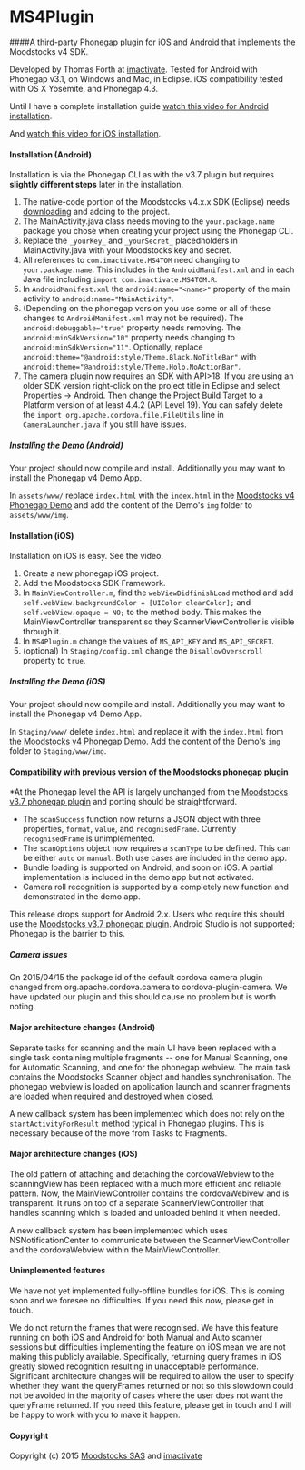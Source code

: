 # MS4Plugin
####A third-party Phonegap plugin for iOS and Android that implements the Moodstocks v4 SDK. 

Developed by Thomas Forth at [imactivate](http://www.imactivate.com/). Tested for Android with Phonegap v3.1, on Windows and Mac, in Eclipse. iOS compatibility tested with OS X Yosemite, and Phonegap 4.3.

Until I have a complete installation guide [watch this video for Android installation](https://www.youtube.com/watch?v=TgIBX6r1nl4).

And [watch this video for iOS installation](https://www.youtube.com/watch?v=TgIBX6r1nl4).

#### Installation (Android)
Installation is via the Phonegap CLI as with the v3.7 plugin but requires **slightly different steps** later in the installation.

1. The native-code portion of the Moodstocks v4.x.x SDK (Eclipse) needs [downloading](https://moodstocks.com/downloads/) and adding to the project.
2. The MainActivity.java class needs moving to the `your.package.name` package you chose when creating your project using the Phonegap CLI.
3. Replace the `_yourKey_` and `_yourSecret_` placedholders in MainActivity.java with your Moodstocks key and secret.
4. All references to `com.imactivate.MS4TOM` need changing to `your.package.name`. This includes in the `AndroidManifest.xml` and in each Java file including `import com.imactivate.MS4TOM.R`.
5. In `AndroidManifest.xml` the `android:name="<name>"` property of the main activity to `android:name="MainActivity"`.
6. (Depending on the phonegap version you use some or all of these changes to `AndroidManifest.xml` may not be required). The `android:debuggable="true"` property needs removing. The `android:minSdkVersion="10"` property needs changing to `android:minSdkVersion="11"`. Optionally, replace `android:theme="@android:style/Theme.Black.NoTitleBar"` with `android:theme="@android:style/Theme.Holo.NoActionBar"`.
7. The camera plugin now requires an SDK with API>18. If you are using an older SDK version right-click on the project title in Eclipse and select Properties -> Android. Then change the Project Build Target to a Platform version of at least 4.4.2 (API Level 19). You can safely delete the `import org.apache.cordova.file.FileUtils` line in `CameraLauncher.java` if you still have issues.

##### Installing the Demo (Android)
Your project should now compile and install. Additionally you may want to install the Phonegap v4 Demo App.

In `assets/www/` replace `index.html` with the `index.html` in the [Moodstocks v4 Phonegap Demo](https://github.com/thomasforth/MS4Plugin/) and add the content of the Demo's `img` folder to `assets/www/img`.

#### Installation (iOS)
Installation on iOS is easy. See the video.

1. Create a new phonegap iOS project.
2. Add the Moodstocks SDK Framework.
3. In `MainViewController.m`, find the `webViewDidfinishLoad` method and add `self.webView.backgroundColor = [UIColor clearColor];` and `self.webView.opaque = NO;` to the method body. This makes the MainViewController transparent so they ScannerViewController is visible through it.
4. In `MS4Plugin.m` change the values of `MS_API_KEY` and `MS_API_SECRET`.
5. (optional) In `Staging/config.xml` change the `DisallowOverscroll` property to `true`.

##### Installing the Demo (iOS)
Your project should now compile and install. Additionally you may want to install the Phonegap v4 Demo App.

In `Staging/www/` delete `index.html` and replace it with the `index.html` from the [Moodstocks v4 Phonegap Demo](https://github.com/thomasforth/MS4Plugin/). Add the content of the Demo's `img` folder to `Staging/www/img`.

#### Compatibility with previous version of the Moodstocks phonegap plugin
*At the Phonegap level the API is largely unchanged from the [Moodstocks v3.7 phonegap plugin](https://github.com/Moodstocks/moodstocks-phonegap-plugin) and porting should be straightforward. 
* The `scanSuccess` function now returns a JSON object with three properties, `format`, `value`, and `recognisedFrame`. Currently `recognisedFrame` is unimplemented.
* The `scanOptions` object now requires a `scanType` to be defined. This can be either `auto` or `manual`. Both use cases are included in the demo app.
* Bundle loading is supported on Android, and soon on iOS. A partial implementation is included in the demo app but not activated.
* Camera roll recognition is supported by a completely new function and demonstrated in the demo app.

This release drops support for Android 2.x. Users who require this should use the [Moodstocks v3.7 phonegap plugin](https://github.com/Moodstocks/moodstocks-phonegap-plugin). Android Studio is not supported; Phonegap is the barrier to this.

##### Camera issues
On 2015/04/15 the package id of the default cordova camera plugin changed from org.apache.cordova.camera to cordova-plugin-camera. We have updated our plugin and this should cause no problem but is worth noting.

#### Major architecture changes (Android)
Separate tasks for scanning and the main UI have been replaced with a single task containing multiple fragments -- one for Manual Scanning, one for Automatic Scanning, and one for the phonegap webview. The main task contains the Moodstocks Scanner object and handles synchronisation. The phonegap webview is loaded on application launch and scanner fragments are loaded when required and destroyed when closed.

A new callback system has been implemented which does not rely on the `startActivityForResult` method typical in Phonegap plugins. This is necessary because of the move from Tasks to Fragments.

#### Major architecture changes (iOS)
The old pattern of attaching and detaching the cordovaWebview to the scanningView has been replaced with a much more efficient and reliable pattern. Now, the MainViewController contains the cordovaWebivew and is transparent. It runs on top of a separate ScannerViewController that handles scanning which is loaded and unloaded behind it when needed.

A new callback system has been implemented which uses NSNotificationCenter to communicate between the ScannerViewController and the cordovaWebview within the MainViewController.

#### Unimplemented features
We have not yet implemented fully-offline bundles for iOS. This is coming soon and we foresee no difficulties. If you need this *now*, please get in touch.

We do not return the frames that were recognised. We have this feature running on both iOS and Android for both Manual and Auto scanner sessions but difficulties implementing the feature on iOS mean we are not making this publicly available. Specifically, returning query frames in iOS greatly slowed recognition resulting in unacceptable performance. Significant architecture changes will be required to allow the user to specify whether they want the queryFrames returned or not so this slowdown could not be avoided in the majority of cases where the user does not want the queryFrame returned. If you need this feature, please get in touch and I will be happy to work with you to make it happen.

#### Copyright

Copyright (c) 2015 [Moodstocks SAS](http://www.moodstocks.com/) and [imactivate](http://www.imactivate.com/)